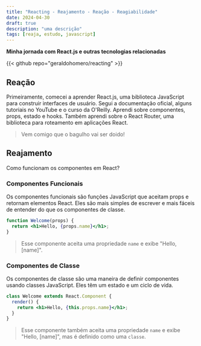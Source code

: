 ```yaml
---
title: "Reacting - Reajamento - Reação - Reagiabilidade"
date: 2024-04-30
draft: true
description: "uma descrição"
tags: [reaja, estudo, javascript]
---
```

**Minha jornada com React.js e outras tecnologias relacionadas**

{{< github repo="geraldohomero/reacting" >}}

## Reação
Primeiramente, comecei a aprender React.js, uma biblioteca JavaScript para construir interfaces de usuário. Segui a documentação oficial, alguns tutoriais no YouTube e o curso da O'Reilly. Aprendi sobre componentes, props, estado e hooks. Também aprendi sobre o React Router, uma biblioteca para roteamento em aplicações React. 

>Vem comigo que o bagulho vai ser doido!

## Reajamento

Como funcionam os componentes em React? 

### Componentes Funcionais
Os componentes funcionais são funções JavaScript que aceitam props e retornam elementos React. Eles são mais simples de escrever e mais fáceis de entender do que os componentes de classe. 

```jsx
function Welcome(props) {
  return <h1>Hello, {props.name}</h1>;
}
```
>Esse componente aceita uma propriedade `name` e exibe "Hello, [name]".

### Componentes de Classe

Os componentes de classe são uma maneira de definir componentes usando classes JavaScript. Eles têm um estado e um ciclo de vida. 

```jsx
class Welcome extends React.Component {
  render() {
    return <h1>Hello, {this.props.name}</h1>;
  }
}
```
>Esse componente também aceita uma propriedade `name` e exibe "Hello, [name]", mas é definido como uma `classe`.


